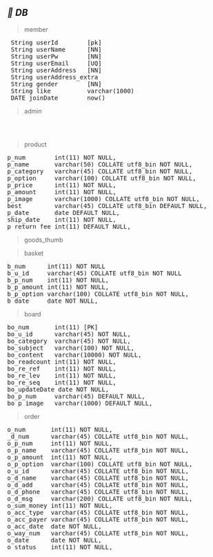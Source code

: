 ## **_💾 DB_**

> member
<pre>
 String userId        [pk]
 String userName      [NN]
 String userPw        [NN]
 String userEmail     [UQ]
 String userAddress   [NN]
 String userAddress_extra 
 String gender        [NN]
 String like          varchar(1000)
 DATE joinDate        now()
</pre>

> admin
<pre>


</pre>
 
> product
<pre>
p_num        int(11) NOT NULL,
p_name       varchar(50) COLLATE utf8_bin NOT NULL,
p_category   varchar(45) COLLATE utf8_bin NOT NULL,
p_option     varchar(100) COLLATE utf8_bin NOT NULL,
p_price      int(11) NOT NULL,
p_amount     int(11) NOT NULL,
p_image      varchar(1000) COLLATE utf8_bin NOT NULL,
best         varchar(45) COLLATE utf8_bin DEFAULT NULL,
p_date       date DEFAULT NULL,
ship_date    int(11) NOT NULL,
p_return_fee int(11) DEFAULT NULL,
</pre>
> goods_thumb

> basket
<pre>
b_num      int(11) NOT NULL
b_u_id     varchar(45) COLLATE utf8_bin NOT NULL
b_p_num    int(11) NOT NULL,
b_p_amount int(11) NOT NULL,
b_p_option varchar(100) COLLATE utf8_bin NOT NULL,
b_date     date NOT NULL,
</pre>

> board
<pre>
bo_num       int(11) [PK]
bo_u_id      varchar(45) NOT NULL,
bo_category  varchar(45) NOT NULL,
bo_subject   varchar(100) NOT NULL,
bo_content   varchar(10000) NOT NULL,
bo_readcount int(11) NOT NULL,
bo_re_ref    int(11) NOT NULL,
bo_re_lev    int(11) NOT NULL,
bo_re_seq    int(11) NOT NULL,
bo_updateDate date NOT NULL,
bo_p_num     varchar(45) DEFAULT NULL,
bo_p_image   varchar(1000) DEFAULT NULL,
</pre>

> order
<pre>
o_num       int(11) NOT NULL,
_d_num      varchar(45) COLLATE utf8_bin NOT NULL,
o_p_num     int(11) NOT NULL,
o_p_name    varchar(45) COLLATE utf8_bin NOT NULL,
o_p_amount  int(11) NOT NULL,
o_p_option  varchar(100) COLLATE utf8_bin NOT NULL,
o_u_id      varchar(45) COLLATE utf8_bin NOT NULL,
o_d_name    varchar(45) COLLATE utf8_bin NOT NULL,
o_d_add     varchar(45) COLLATE utf8_bin NOT NULL,
o_d_phone   varchar(45) COLLATE utf8_bin NOT NULL,
o_d_msg     varchar(200) COLLATE utf8_bin NOT NULL,
o_sum_money int(11) NOT NULL,
o_acc_type  varchar(45) COLLATE utf8_bin NOT NULL,
o_acc_payer varchar(45) COLLATE utf8_bin NOT NULL,
o_acc_date  date NOT NULL,
o_way_num   varchar(45) COLLATE utf8_bin NOT NULL,
o_date      date NOT NULL,
o_status    int(11) NOT NULL,
</pre>
